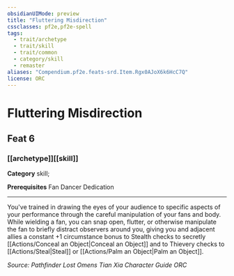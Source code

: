 ```yaml
---
obsidianUIMode: preview
title: "Fluttering Misdirection"
cssclasses: pf2e,pf2e-spell
tags:
  - trait/archetype
  - trait/skill
  - trait/common
  - category/skill
  - remaster
aliases: "Compendium.pf2e.feats-srd.Item.Rgx0AJoX6k6HcC7Q"
license: ORC
---
```

# Fluttering Misdirection
## Feat 6
### [[archetype]][[skill]]

**Category** skill; 



**Prerequisites** Fan Dancer Dedication
* * *
You've trained in drawing the eyes of your audience to specific aspects of your performance through the careful manipulation of your fans and body. While wielding a fan, you can snap open, flutter, or otherwise manipulate the fan to briefly distract observers around you, giving you and adjacent allies a constant +1 circumstance bonus to Stealth checks to secretly [[Actions/Conceal an Object|Conceal an Object]] and to Thievery checks to [[Actions/Steal|Steal]] or [[Actions/Palm an Object|Palm an Object]].

*Source: Pathfinder Lost Omens Tian Xia Character Guide*
*ORC*